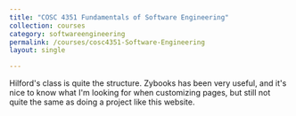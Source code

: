 ```yaml
---
title: "COSC 4351 Fundamentals of Software Engineering"
collection: courses
category: softwareengineering
permalink: /courses/cosc4351-Software-Engineering
layout: single

---
```


Hilford's class is quite the structure. Zybooks has been very useful, and it's nice to know what I'm looking for when customizing pages, but still not quite the same as doing a project like this website.
